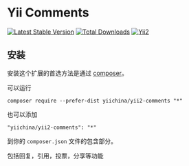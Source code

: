 Yii Comments
===================================

[![Latest Stable Version](https://poser.pugx.org/yiichina/yii2-comments/v/stable.png)](https://packagist.org/packages/yiichina/yii2-comments)
[![Total Downloads](https://poser.pugx.org/yiichina/yii2-comments/downloads.png)](https://packagist.org/packages/yiichina/yii2-comments)
[![Yii2](https://img.shields.io/badge/Powered_by-Yii_Framework-green.svg?style=flat)](http://www.yiiframework.com/)

安装
----

安装这个扩展的首选方法是通过 [composer](http://getcomposer.org/download/)。

可以运行

```
composer require --prefer-dist yiichina/yii2-comments "*"
```

也可以添加

```
"yiichina/yii2-comments": "*"
```

到你的 `composer.json` 文件的包含部分。


包括回复，引用，投票，分享等功能
